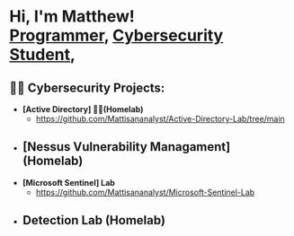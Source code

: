 <h1>Hi, I'm Matthew! <br/><a href="https://github.com/mattisananalyst">Programmer</a>, <a href="https://www.linkedin.com/in/matthew-taylor-b15699b9/">Cybersecurity Student</a>,
<h2>👨‍💻 Cybersecurity Projects:</h2>

- <b>[Active Directory] 🐱‍👤(Homelab)</b>
  - https://github.com/Mattisananalyst/Active-Directory-Lab/tree/main
- <b>[Nessus Vulnerability Managament] (Homelab)</b>
  -
- <b>[Microsoft Sentinel] Lab </b>
  - https://github.com/Mattisananalyst/Microsoft-Sentinel-Lab
- <b>Detection Lab (Homelab)</b>
  - 



<!--

Here are some ideas to get you started:

- 🔭 I’m currently working on ...
- 🌱 I’m currently learning ...
- 👯 I’m looking to collaborate on ...
- 🤔 I’m looking for help with ...
- 💬 Ask me about ...
- 📫 How to reach me: ...
- 😄 Pronouns: ...
- ⚡ Fun fact: ...
-->
